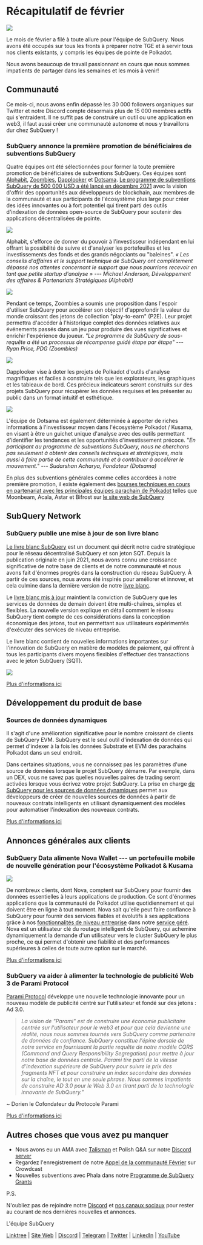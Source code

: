 # Récapitulatif de février

![](https://miro.medium.com/max/1400/1*T3DLiAKSIy-AjRia_JJjow.png)

Le mois de février a filé à toute allure pour l'équipe de SubQuery. Nous avons été occupés sur tous les fronts à préparer notre TGE et à servir tous nos clients existants, y compris les équipes de pointe de Polkadot.

Nous avons beaucoup de travail passionnant en cours que nous sommes impatients de partager dans les semaines et les mois à venir!

## Communauté

Ce mois-ci, nous avons enfin dépassé les 30 000 followers organiques sur Twitter et notre Discord compte désormais plus de 15 000 membres actifs qui s'entraident. Il ne suffit pas de construire un outil ou une application en web3, il faut aussi créer une communauté autonome et nous y travaillons dur chez SubQuery !

### SubQuery annonce la première promotion de bénéficiaires de subventions SubQuery

Quatre équipes ont été sélectionnées pour former la toute première promotion de bénéficiaires de subventions SubQuery. Ces équipes sont [Alphabit](https://www.polkadata.xyz/), [Zoombies](https://zoombies.world/), [Dapplooker](https://dapplooker.com/) et [Dotsama](http://dotsama.ai/). [Le programme de subventions SubQuery de 500 000 USD a été lancé en décembre 2021](https://subquery.network/grants) avec la vision d'offrir des opportunités aux développeurs de blockchain, aux membres de la communauté et aux participants de l'écosystème plus large pour créer des idées innovantes ou à fort potentiel qui tirent parti des outils d'indexation de données open-source de SubQuery pour soutenir des applications décentralisées de pointe.

![](https://miro.medium.com/max/1400/1*tBnWK4svpGbGuP3mCXyGDg.png)

Alphabit, s'efforce de donner du pouvoir à l'investisseur indépendant en lui offrant la possibilité de suivre et d'analyser les portefeuilles et les investissements des fonds et des grands négociants ou "baleines". _« Les conseils d'affaires et le support technique de SubQuery ont complètement dépassé nos attentes concernant le support que nous pourrions recevoir en tant que petite startup d'analyse » --- Michael Anderson, Développement des affaires & Partenariats Stratégiques (Alphabit)_

![](https://miro.medium.com/max/1400/1*TpHBDhA7WqNGTOxz9LpifQ.png)

Pendant ce temps, Zoombies a soumis une proposition dans l'espoir d'utiliser SubQuery pour accélérer son objectif d'approfondir la valeur du monde croissant des jetons de collection "play-to-earn" (P2E). Leur projet permettra d'accéder à l'historique complet des données relatives aux événements passés dans un jeu pour produire des vues significatives et enrichir l'expérience du joueur. _"Le programme de SubQuery de sous-requête a été un processus de récompense guidé étape par étape" --- Ryan Price, PDG (Zoombies)_

![](https://miro.medium.com/max/1400/1*4rPD0g-pC3MOU5M5vAtS4w.png)

Dapplooker vise à doter les projets de Polkadot d'outils d'analyse magnifiques et faciles à construire tels que les explorateurs, les graphiques et les tableaux de bord. Ces précieux indicateurs seront construits sur des projets SubQuery pour récupérer les données requises et les présenter au public dans un format intuitif et esthétique.

![](https://miro.medium.com/max/1400/1*kC8QYVvlUZwUfgXTBFQbgg.png)

L'équipe de Dotsama est également déterminée à apporter de riches informations à l'investisseur moyen dans l'écosystème Polkadot / Kusama, en visant à être un guichet unique d'analyse avec des outils permettant d'identifier les tendances et les opportunités d'investissement précoce. "_En participant au programme de subventions SubQuery, nous ne cherchons pas seulement à obtenir des conseils techniques et stratégiques, mais aussi à faire partie de cette communauté et à contribuer à accélérer le mouvement." --- Sudarshan Acharya, Fondateur (Dotsama)_

En plus des subventions générales comme celles accordées à notre première promotion, il existe également des [bourses techniques en cours en partenariat avec les principales équipes parachain de Polkadot](../blogs/20220127-grants-bounties.md) telles que Moonbeam, Acala, Astar et Bifrost sur [le site web de SubQuery](https://subquery.network/grants)

## SubQuery Network

### SubQuery publie une mise à jour de son livre blanc

[Le livre blanc SubQuery](https://static.subquery.network/whitepaper.pdf) est un document qui décrit notre cadre stratégique pour le réseau décentralisé SubQuery et son jeton SQT. Depuis la publication originale en juin 2021, nous avons connu une croissance significative de notre base de clients et de notre communauté et nous avons fait d'énormes progrès dans la construction du réseau SubQuery. À partir de ces sources, nous avons été inspirés pour améliorer et innover, et cela culmine dans la dernière version de notre [livre blanc](https://static.subquery.network/whitepaper.pdf).

Le [livre blanc mis à jour](https://static.subquery.network/whitepaper.pdf) maintient la conviction de SubQuery que les services de données de demain doivent être multi-chaînes, simples et flexibles. La nouvelle version explique en détail comment le réseau SubQuery tient compte de ces considérations dans la conception économique des jetons, tout en permettant aux utilisateurs expérimentés d'exécuter des services de niveau entreprise.

Le livre blanc contient de nouvelles informations importantes sur l'innovation de SubQuery en matière de modèles de paiement, qui offrent à tous les participants divers moyens flexibles d'effectuer des transactions avec le jeton SubQuery (SQT).

![](https://miro.medium.com/max/1400/1*EhLefs3-lb47y2LC4Z6jWA.png)

[Plus d'informations ici](../blogs/20220216-whitepaper-update.md)

## Développement du produit de base

### Sources de données dynamiques

Il s'agit d'une amélioration significative pour le nombre croissant de clients de SubQuery EVM. SubQuery est le seul outil d'indexation de données qui permet d'indexer à la fois les données Substrate et EVM des parachains Polkadot dans un seul endroit.

Dans certaines situations, vous ne connaissez pas les paramètres d'une source de données lorsque le projet SubQuery démarre. Par exemple, dans un DEX, vous ne savez pas quelles nouvelles paires de trading seront activées lorsque vous écrivez votre projet SubQuery. La prise en charge [de SubQuery pour les sources de données dynamiques](https://university.subquery.network/build/dynamicdatasources.html) permet aux développeurs de créer de nouvelles sources de données à partir de nouveaux contrats intelligents en utilisant dynamiquement des modèles pour automatiser l'indexation des nouveaux contrats.

[Plus d'informations ici](https://university.subquery.network/build/dynamicdatasources.html)

## Annonces générales aux clients

### SubQuery Data alimente Nova Wallet --- un portefeuille mobile de nouvelle génération pour l'écosystème Polkadot & Kusama

![](https://miro.medium.com/max/1400/1*NkYmEpYLpZYFRkANrvpwPw.png)

De nombreux clients, dont Nova, comptent sur SubQuery pour fournir des données essentielles à leurs applications de production. Ce sont d'énormes applications que la communauté de Polkadot utilise quotidiennement et qui doivent être en ligne à tout moment. Nova sait qu'elle peut faire confiance à SubQuery pour fournir des services fiables et évolutifs à ses applications grâce à nos [fonctionnalités de niveau entreprise](https://blog.subquery.network/blogs/20211228-enterprise-hosted.html) dans notre [service géré](https://project.subquery.network/). Nova est un utilisateur clé du routage intelligent de SubQuery, qui achemine dynamiquement la demande d'un utilisateur vers le cluster SubQuery le plus proche, ce qui permet d'obtenir une fiabilité et des performances supérieures à celles de toute autre option sur le marché.

[Plus d'informations ici](../customer_announcements/20220210-nova-wallet.md)

### SubQuery va aider à alimenter la technologie de publicité Web 3 de Parami Protocol

[Parami Protocol](https://parami.io/) développe une nouvelle technologie innovante pour un nouveau modèle de publicité centré sur l'utilisateur et fondé sur des jetons : Ad 3.0.

> _La vision de "Parami" est de construire une économie publicitaire centrée sur l'utilisateur pour le web3 et pour que cela devienne une réalité, nous nous sommes tournés vers SubQuery comme partenaire de données de confiance. SubQuery constitue l'épine dorsale de notre service en fournissant la partie requête de notre modèle CQRS (Command and Query Responsibility Segregation) pour mettre à jour notre base de données centrale. Parami tire parti de la vitesse d'indexation supérieure de SubQuery pour suivre le prix des fragments NFT et pour construire un index secondaire des données sur la chaîne, le tout en une seule phrase. Nous sommes impatients de construire AD 3.0 pour le Web 3.0 en tirant parti de la technologie innovante de SubQuery."_

~ Dorien le Cofondateur du Protocole Parami

[Plus d'informations ici](../customer_announcements/20220222-parami.md)

## Autres choses que vous avez pu manquer

- Nous avons eu un AMA avec [Talisman](https://talisman.xyz/) et Polish Q&A sur notre [Discord server](https://discord.com/channels/796198414798028831/796198414798028834)
- Regardez l'enregistrement de notre [Appel de la communauté Février](https://www.crowdcast.io/e/subquery-sessions-february) sur Crowdcast
- Nouvelles subventions avec Phala dans notre [Programme de SubQuery Grants](https://subquery.network/grants)

P.S.

N'oubliez pas de rejoindre notre [Discord](https://discord.com/invite/subquery) et [nos canaux sociaux](https://linktr.ee/subquerynetwork) pour rester au courant de nos dernières nouvelles et annonces.

L'équipe SubQuery

[Linktree](https://linktr.ee/subquerynetwork) | [Site Web](https://subquery.network/) | [Discord](https://discord.com/invite/78zg8aBSMG) | [Telegram](https://t.me/subquerynetwork) | [Twitter](https://twitter.com/subquerynetwork) | [LinkedIn](https://www.linkedin.com/company/subquery) | [YouTube](https://www.youtube.com/channel/UCi1a6NUUjegcLHDFLr7CqLw)
